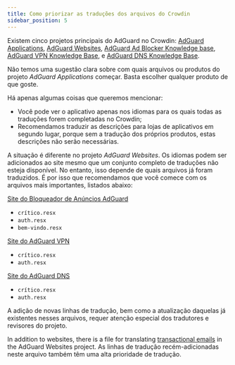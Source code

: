 ```yaml
---
title: Como priorizar as traduções dos arquivos do Crowdin
sidebar_position: 5
---
```


Existem cinco projetos principais do AdGuard no Crowdin: [AdGuard Applications](https://crowdin.com/project/adguard-applications), [AdGuard Websites](https://crowdin.com/project/adguard-websites), [AdGuard Ad Blocker Knowledge base](https://crowdin.com/project/adguard-knowledge-base), [AdGuard VPN Knowledge Base](https://crowdin.com/project/adguard-vpn-knowledge-base), e [AdGuard DNS Knowledge Base](https://crowdin.com/project/adguard-knowledge-bases).

Não temos uma sugestão clara sobre com quais arquivos ou produtos do projeto *AdGuard Applications* começar. Basta escolher qualquer produto de que goste.

Há apenas algumas coisas que queremos mencionar:

- Você pode ver o aplicativo apenas nos idiomas para os quais todas as traduções forem completadas no Crowdin;
- Recomendamos traduzir as descrições para lojas de aplicativos em segundo lugar, porque sem a tradução dos próprios produtos, estas descrições não serão necessárias.

A situação é diferente no projeto *AdGuard Websites*. Os idiomas podem ser adicionados ao site mesmo que um conjunto completo de traduções não esteja disponível. No entanto, isso depende de quais arquivos já foram traduzidos. É por isso que recomendamos que você comece com os arquivos mais importantes, listados abaixo:

[Site do Bloqueador de Anúncios AdGuard](https://crowdin.com/project/adguard-websites/en#/adguard.com)

- `crítico.resx`
- `auth.resx`
- `bem-vindo.resx`

[Site do AdGuard VPN](https://crowdin.com/project/adguard-websites/en#/adguard-vpn.com)

- `crítico.resx`
- `auth.resx`

[Site do AdGuard DNS](https://crowdin.com/project/adguard-websites/en#/adguard-dns.com)

- `crítico.resx`
- `auth.resx`

A adição de novas linhas de tradução, bem como a atualização daquelas já existentes nesses arquivos, requer atenção especial dos tradutores e revisores do projeto.

In addition to websites, there is a file for translating [transactional emails](https://crowdin.com/project/adguard-websites/en#/emails) in the AdGuard Websites project. As linhas de tradução recém-adicionadas neste arquivo também têm uma alta prioridade de tradução.
